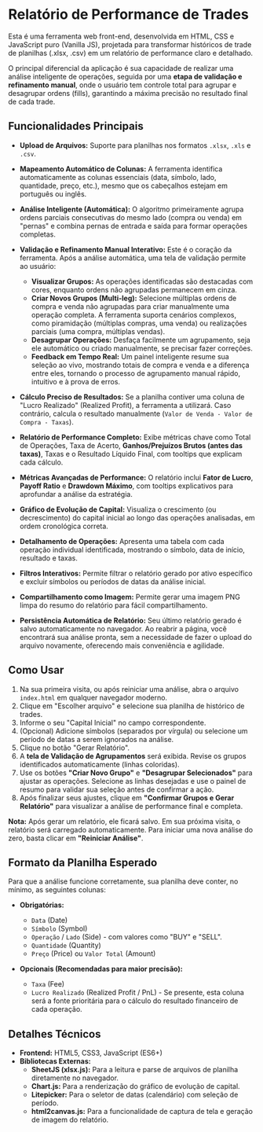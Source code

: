 # Relatório de Performance de Trades

Esta é uma ferramenta web front-end, desenvolvida em HTML, CSS e JavaScript puro (Vanilla JS), projetada para transformar históricos de trade de planilhas (.xlsx, .csv) em um relatório de performance claro e detalhado.

O principal diferencial da aplicação é sua capacidade de realizar uma análise inteligente de operações, seguida por uma **etapa de validação e refinamento manual**, onde o usuário tem controle total para agrupar e desagrupar ordens (fills), garantindo a máxima precisão no resultado final de cada trade.

## Funcionalidades Principais

-   **Upload de Arquivos:** Suporte para planilhas nos formatos `.xlsx`, `.xls` e `.csv`.
-   **Mapeamento Automático de Colunas:** A ferramenta identifica automaticamente as colunas essenciais (data, símbolo, lado, quantidade, preço, etc.), mesmo que os cabeçalhos estejam em português ou inglês.
-   **Análise Inteligente (Automática):** O algoritmo primeiramente agrupa ordens parciais consecutivas do mesmo lado (compra ou venda) em "pernas" e combina pernas de entrada e saída para formar operações completas.

-   **Validação e Refinamento Manual Interativo:** Este é o coração da ferramenta. Após a análise automática, uma tela de validação permite ao usuário:
    -   **Visualizar Grupos:** As operações identificadas são destacadas com cores, enquanto ordens não agrupadas permanecem em cinza.
    -   **Criar Novos Grupos (Multi-leg):** Selecione múltiplas ordens de compra e venda não agrupadas para criar manualmente uma operação completa. A ferramenta suporta cenários complexos, como piramidação (múltiplas compras, uma venda) ou realizações parciais (uma compra, múltiplas vendas).
    -   **Desagrupar Operações:** Desfaça facilmente um agrupamento, seja ele automático ou criado manualmente, se precisar fazer correções.
    -   **Feedback em Tempo Real:** Um painel inteligente resume sua seleção ao vivo, mostrando totais de compra e venda e a diferença entre eles, tornando o processo de agrupamento manual rápido, intuitivo e à prova de erros.

-   **Cálculo Preciso de Resultados:** Se a planilha contiver uma coluna de "Lucro Realizado" (Realized Profit), a ferramenta a utilizará. Caso contrário, calcula o resultado manualmente (`Valor de Venda - Valor de Compra - Taxas`).

-   **Relatório de Performance Completo:** Exibe métricas chave como Total de Operações, Taxa de Acerto, **Ganhos/Prejuízos Brutos (antes das taxas)**, Taxas e o Resultado Líquido Final, com tooltips que explicam cada cálculo.
-   **Métricas Avançadas de Performance:** O relatório inclui **Fator de Lucro**, **Payoff Ratio** e **Drawdown Máximo**, com tooltips explicativos para aprofundar a análise da estratégia.
-   **Gráfico de Evolução de Capital:** Visualiza o crescimento (ou decrescimento) do capital inicial ao longo das operações analisadas, em ordem cronológica correta.
-   **Detalhamento de Operações:** Apresenta uma tabela com cada operação individual identificada, mostrando o símbolo, data de início, resultado e taxas.
-   **Filtros Interativos:** Permite filtrar o relatório gerado por ativo específico e excluir símbolos ou períodos de datas da análise inicial.
-   **Compartilhamento como Imagem:** Permite gerar uma imagem PNG limpa do resumo do relatório para fácil compartilhamento.
-   **Persistência Automática de Relatório:** Seu último relatório gerado é salvo automaticamente no navegador. Ao reabrir a página, você encontrará sua análise pronta, sem a necessidade de fazer o upload do arquivo novamente, oferecendo mais conveniência e agilidade.

## Como Usar

1.  Na sua primeira visita, ou após reiniciar uma análise, abra o arquivo `index.html` em qualquer navegador moderno.
2.  Clique em "Escolher arquivo" e selecione sua planilha de histórico de trades.
3.  Informe o seu "Capital Inicial" no campo correspondente.
4.  (Opcional) Adicione símbolos (separados por vírgula) ou selecione um período de datas a serem ignorados na análise.
5.  Clique no botão "Gerar Relatório".
6.  A **tela de Validação de Agrupamentos** será exibida. Revise os grupos identificados automaticamente (linhas coloridas).
7.  Use os botões **"Criar Novo Grupo"** e **"Desagrupar Selecionados"** para ajustar as operações. Selecione as linhas desejadas e use o painel de resumo para validar sua seleção antes de confirmar a ação.
8.  Após finalizar seus ajustes, clique em **"Confirmar Grupos e Gerar Relatório"** para visualizar a análise de performance final e completa.

**Nota:** Após gerar um relatório, ele ficará salvo. Em sua próxima visita, o relatório será carregado automaticamente. Para iniciar uma nova análise do zero, basta clicar em **"Reiniciar Análise"**.

## Formato da Planilha Esperado

Para que a análise funcione corretamente, sua planilha deve conter, no mínimo, as seguintes colunas:

-   **Obrigatórias:**
    -   `Data` (Date)
    -   `Símbolo` (Symbol)
    -   `Operação` / `Lado` (Side) - com valores como "BUY" e "SELL".
    -   `Quantidade` (Quantity)
    -   `Preço` (Price) ou `Valor Total` (Amount)

-   **Opcionais (Recomendadas para maior precisão):**
    -   `Taxa` (Fee)
    -   `Lucro Realizado` (Realized Profit / PnL) - Se presente, esta coluna será a fonte prioritária para o cálculo do resultado financeiro de cada operação.

## Detalhes Técnicos

-   **Frontend:** HTML5, CSS3, JavaScript (ES6+)
-   **Bibliotecas Externas:**
    -   **SheetJS (xlsx.js):** Para a leitura e parse de arquivos de planilha diretamente no navegador.
    -   **Chart.js:** Para a renderização do gráfico de evolução de capital.
    -   **Litepicker:** Para o seletor de datas (calendário) com seleção de período.
    -   **html2canvas.js:** Para a funcionalidade de captura de tela e geração de imagem do relatório.
